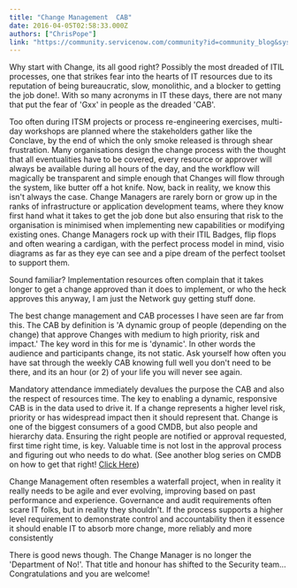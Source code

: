 ```yaml
---
title: "Change Management  CAB"
date: 2016-04-05T02:58:33.000Z
authors: ["ChrisPope"]
link: "https://community.servicenow.com/community?id=community_blog&sys_id=26cca265dbd0dbc01dcaf3231f961971"
---
```

<p>Why start with Change, its all good right? Possibly the most dreaded of ITIL processes, one that strikes fear into the hearts of IT resources due to its reputation of being bureaucratic, slow, monolithic, and a blocker to getting the job done!. With so many acronyms in IT these days, there are not many that put the fear of 'Gxx' in people as the dreaded 'CAB'.</p><p></p><p>Too often during ITSM projects or process re-engineering exercises, multi-day workshops are planned where the stakeholders gather like the Conclave, by the end of which the only smoke released is through shear frustration. Many organisations design the change process with the thought that all eventualities have to be covered, every resource or approver will always be available during all hours of the day, and the workflow will magically be transparent and simple enough that Changes will flow through the system, like butter off a hot knife. Now, back in reality, we know this isn't always the case. Change Managers are rarely born or grow up in the ranks of infrastructure or application development teams, where they know first hand what it takes to get the job done but also ensuring that risk to the organisation is minimised when implementing new capabilities or modifying existing ones. Change Managers rock up with their ITIL Badges, flip flops and often wearing a cardigan, with the perfect process model in mind, visio diagrams as far as they eye can see and a pipe dream of the perfect toolset to support them.</p><p></p><p>Sound familiar? Implementation resources often complain that it takes longer to get a change approved than it does to implement, or who the heck approves this anyway, I am just the Network guy getting stuff done.</p><p></p><p>The best change management and CAB processes I have seen are far from this. The CAB by definition is 'A dynamic group of people (depending on the change) that approve Changes with medium to high priority, risk and impact.' The key word in this for me is 'dynamic'. In other words the audience and participants change, its not static. Ask yourself how often you have sat through the weekly CAB knowing full well you don't need to be there, and its an hour (or 2) of your life you will never see again.</p><p></p><p>Mandatory attendance immediately devalues the purpose the CAB and also the respect of resources time. The key to enabling a dynamic, responsive CAB is in the data used to drive it. If a change represents a higher level risk, priority or has widespread impact then it should represent that. Change is one of the biggest consumers of a good CMDB, but also people and hierarchy data. Ensuring the right people are notified or approval requested, first time right time, is key. Valuable time is not lost in the approval process and figuring out who needs to do what. (See another blog series on CMDB on how to get that right! <a title="ervicematters.servicenow.com/seven-steps-to-managing-services/" href="https://servicematters.servicenow.com/seven-steps-to-managing-services/">Click Here</a>)</p><p></p><p>Change Management often resembles a waterfall project, when in reality it really needs to be agile and ever evolving, improving based on past performance and experience. Governance and audit requirements often scare IT folks, but in reality they shouldn't. If the process supports a higher level requirement to demonstrate control and accountability then it essence it should enable IT to absorb more change, more reliably and more consistently</p><p></p><p>There is good news though. The Change Manager is no longer the 'Department of No!'. That title and honour has shifted to the Security team…Congratulations and you are welcome!</p>